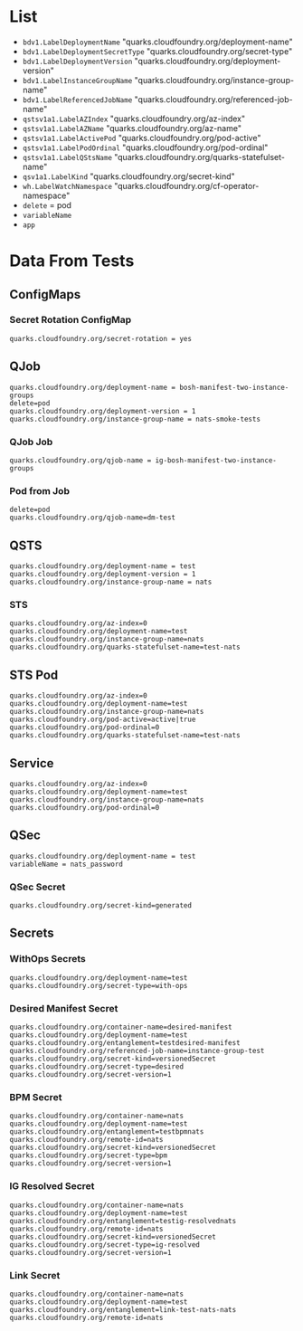 # List

* `bdv1.LabelDeploymentName` "quarks.cloudfoundry.org/deployment-name"
* `bdv1.LabelDeploymentSecretType` "quarks.cloudfoundry.org/secret-type"
* `bdv1.LabelDeploymentVersion` "quarks.cloudfoundry.org/deployment-version"
* `bdv1.LabelInstanceGroupName` "quarks.cloudfoundry.org/instance-group-name"
* `bdv1.LabelReferencedJobName` "quarks.cloudfoundry.org/referenced-job-name"
* `qstsv1a1.LabelAZIndex` "quarks.cloudfoundry.org/az-index"
* `qstsv1a1.LabelAZName` "quarks.cloudfoundry.org/az-name"
* `qstsv1a1.LabelActivePod` "quarks.cloudfoundry.org/pod-active"
* `qstsv1a1.LabelPodOrdinal` "quarks.cloudfoundry.org/pod-ordinal"
* `qstsv1a1.LabelQStsName` "quarks.cloudfoundry.org/quarks-statefulset-name"
* `qsv1a1.LabelKind` "quarks.cloudfoundry.org/secret-kind"
* `wh.LabelWatchNamespace` "quarks.cloudfoundry.org/cf-operator-namespace"
* `delete` = pod
* `variableName`
* `app`

# Data From Tests

## ConfigMaps

### Secret Rotation ConfigMap

```
quarks.cloudfoundry.org/secret-rotation = yes
```

## QJob

```
quarks.cloudfoundry.org/deployment-name = bosh-manifest-two-instance-groups
delete=pod
quarks.cloudfoundry.org/deployment-version = 1
quarks.cloudfoundry.org/instance-group-name = nats-smoke-tests
```

### QJob Job

```
quarks.cloudfoundry.org/qjob-name = ig-bosh-manifest-two-instance-groups
```

### Pod from Job

```
delete=pod
quarks.cloudfoundry.org/qjob-name=dm-test
```

## QSTS

```
quarks.cloudfoundry.org/deployment-name = test
quarks.cloudfoundry.org/deployment-version = 1
quarks.cloudfoundry.org/instance-group-name = nats
```

### STS

```
quarks.cloudfoundry.org/az-index=0
quarks.cloudfoundry.org/deployment-name=test
quarks.cloudfoundry.org/instance-group-name=nats
quarks.cloudfoundry.org/quarks-statefulset-name=test-nats
```

## STS Pod

```
quarks.cloudfoundry.org/az-index=0
quarks.cloudfoundry.org/deployment-name=test
quarks.cloudfoundry.org/instance-group-name=nats
quarks.cloudfoundry.org/pod-active=active|true
quarks.cloudfoundry.org/pod-ordinal=0
quarks.cloudfoundry.org/quarks-statefulset-name=test-nats
```

## Service

```
quarks.cloudfoundry.org/az-index=0
quarks.cloudfoundry.org/deployment-name=test
quarks.cloudfoundry.org/instance-group-name=nats
quarks.cloudfoundry.org/pod-ordinal=0
```

## QSec

```
quarks.cloudfoundry.org/deployment-name = test
variableName = nats_password
```

### QSec Secret

```
quarks.cloudfoundry.org/secret-kind=generated
```

## Secrets

### WithOps Secrets

```
quarks.cloudfoundry.org/deployment-name=test
quarks.cloudfoundry.org/secret-type=with-ops
```

### Desired Manifest Secret

```
quarks.cloudfoundry.org/container-name=desired-manifest
quarks.cloudfoundry.org/deployment-name=test
quarks.cloudfoundry.org/entanglement=testdesired-manifest
quarks.cloudfoundry.org/referenced-job-name=instance-group-test
quarks.cloudfoundry.org/secret-kind=versionedSecret
quarks.cloudfoundry.org/secret-type=desired
quarks.cloudfoundry.org/secret-version=1
```

### BPM Secret

```
quarks.cloudfoundry.org/container-name=nats
quarks.cloudfoundry.org/deployment-name=test
quarks.cloudfoundry.org/entanglement=testbpmnats
quarks.cloudfoundry.org/remote-id=nats
quarks.cloudfoundry.org/secret-kind=versionedSecret
quarks.cloudfoundry.org/secret-type=bpm
quarks.cloudfoundry.org/secret-version=1
```

### IG Resolved Secret

```
quarks.cloudfoundry.org/container-name=nats
quarks.cloudfoundry.org/deployment-name=test
quarks.cloudfoundry.org/entanglement=testig-resolvednats
quarks.cloudfoundry.org/remote-id=nats
quarks.cloudfoundry.org/secret-kind=versionedSecret
quarks.cloudfoundry.org/secret-type=ig-resolved
quarks.cloudfoundry.org/secret-version=1
```

### Link Secret

```
quarks.cloudfoundry.org/container-name=nats
quarks.cloudfoundry.org/deployment-name=test
quarks.cloudfoundry.org/entanglement=link-test-nats-nats
quarks.cloudfoundry.org/remote-id=nats
```
